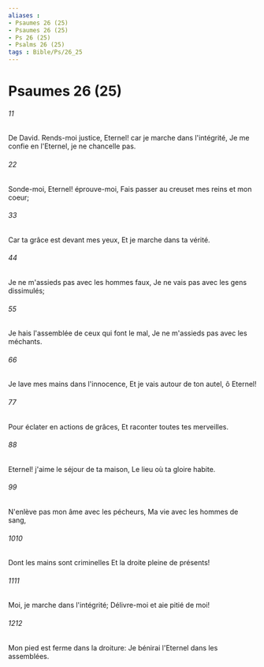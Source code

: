 ```yaml
---
aliases : 
- Psaumes 26 (25)
- Psaumes 26 (25)
- Ps 26 (25)
- Psalms 26 (25)
tags : Bible/Ps/26_25
---
```


# Psaumes 26 (25)

###### 11
De David. Rends-moi justice, Eternel! car je marche dans l'intégrité, Je me confie en l'Eternel, je ne chancelle pas.
###### 22
Sonde-moi, Eternel! éprouve-moi, Fais passer au creuset mes reins et mon coeur;
###### 33
Car ta grâce est devant mes yeux, Et je marche dans ta vérité.
###### 44
Je ne m'assieds pas avec les hommes faux, Je ne vais pas avec les gens dissimulés;
###### 55
Je hais l'assemblée de ceux qui font le mal, Je ne m'assieds pas avec les méchants.
###### 66
Je lave mes mains dans l'innocence, Et je vais autour de ton autel, ô Eternel!
###### 77
Pour éclater en actions de grâces, Et raconter toutes tes merveilles.
###### 88
Eternel! j'aime le séjour de ta maison, Le lieu où ta gloire habite.
###### 99
N'enlève pas mon âme avec les pécheurs, Ma vie avec les hommes de sang,
###### 1010
Dont les mains sont criminelles Et la droite pleine de présents!
###### 1111
Moi, je marche dans l'intégrité; Délivre-moi et aie pitié de moi!
###### 1212
Mon pied est ferme dans la droiture: Je bénirai l'Eternel dans les assemblées.
